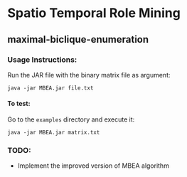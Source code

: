 # Spatio Temporal Role Mining

## maximal-biclique-enumeration

### Usage Instructions:

Run the JAR file with the binary matrix file as argument:

`java -jar MBEA.jar file.txt`

#### To test:

Go to the `examples` directory and execute it:

`java -jar MBEA.jar matrix.txt`

### TODO:
- Implement the improved version of MBEA algorithm